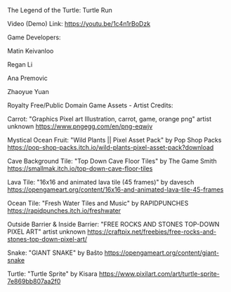The Legend of the Turtle: Turtle Run

Video (Demo) Link: https://youtu.be/1c4n1rBoDzk

Game Developers:

Matin Keivanloo

Regan Li

Ana Premovic

Zhaoyue Yuan


Royalty Free/Public Domain Game Assets - Artist Credits:


Carrot: "Graphics Pixel art Illustration, carrot, game, orange png" artist unknown
https://www.pngegg.com/en/png-eqwjv 

Mystical Ocean Fruit: "Wild Plants || Pixel Asset Pack" by Pop Shop Packs
https://pop-shop-packs.itch.io/wild-plants-pixel-asset-pack?download

Cave Background Tile: "Top Down Cave Floor Tiles" by The Game Smith
https://smallmak.itch.io/top-down-cave-floor-tiles 

Lava Tile: "16x16 and animated lava tile (45 frames)" by davesch
https://opengameart.org/content/16x16-and-animated-lava-tile-45-frames

Ocean Tile: "Fresh Water Tiles and Music" by RAPIDPUNCHES
https://rapidpunches.itch.io/freshwater

Outside Barrier & Inside Barrier: "FREE ROCKS AND STONES TOP-DOWN PIXEL ART" artist unknown
https://craftpix.net/freebies/free-rocks-and-stones-top-down-pixel-art/

Snake: "GIANT SNAKE" by Baŝto
https://opengameart.org/content/giant-snake

Turtle: "Turtle Sprite" by Kisara
https://www.pixilart.com/art/turtle-sprite-7e869bb807aa2f0

